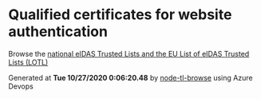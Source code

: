 # Qualified certificates for website authentication 
 Browse the [national eIDAS Trusted Lists and the EU List of eIDAS Trusted Lists (LOTL)](https://webgate.ec.europa.eu/tl-browser/#/) 
 
 
Generated at **Tue 10/27/2020  0:06:20.48** by [node-tl-browse](https://github.com/ymedlop/node-tl-browser) using Azure Devops 
